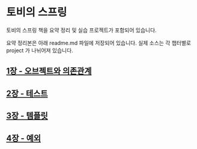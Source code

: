 # 토비의 스프링

토비의 스프링 책을 요약 정리 및 실습 프로젝트가 포함되어 있습니다.

요약 정리본은 아래 readme.md 파일에 저장되어 있습니다. 실제 소스는 각 챕터별로 project 가 나뉘어져 있습니다.

## [1장 - 오브젝트와 의존관계](chapter01)

## [2장 - 테스트](chapter02)

## [3장 - 템플릿](chapter03)

## [4장 - 예외](chapter04)